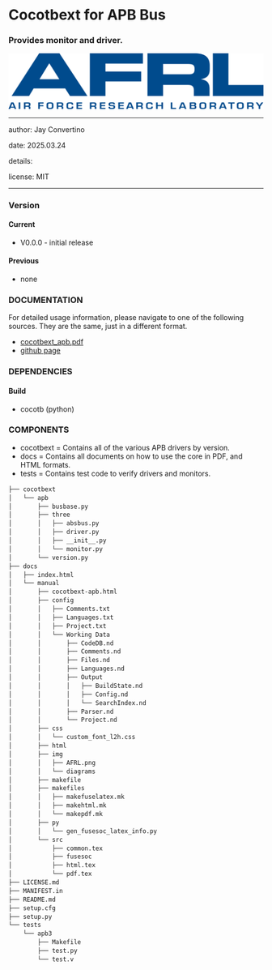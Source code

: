 # Cocotbext for APB Bus
### Provides monitor and driver.

![image](docs/manual/img/AFRL.png)

---

   author: Jay Convertino   
   
   date: 2025.03.24
   
   details:
   
   license: MIT   
   
---

### Version
#### Current
  - V0.0.0 - initial release

#### Previous
  - none

### DOCUMENTATION
  For detailed usage information, please navigate to one of the following sources. They are the same, just in a different format.

  - [cocotbext_apb.pdf](docs/manual/cocotbext_apb.pdf)
  - [github page](https://johnathan-convertino-afrl.github.io/cocotbext-apb/)

### DEPENDENCIES
#### Build
  - cocotb (python)

### COMPONENTS

  - cocotbext = Contains all of the various APB drivers by version.
  - docs = Contains all documents on how to use the core in PDF, and HTML formats.
  - tests = Contains test code to verify drivers and monitors.

```bash
├── cocotbext
│   └── apb
│       ├── busbase.py
│       ├── three
│       │   ├── absbus.py
│       │   ├── driver.py
│       │   ├── __init__.py
│       │   └── monitor.py
│       └── version.py
├── docs
│   ├── index.html
│   └── manual
│       ├── cocotbext-apb.html
│       ├── config
│       │   ├── Comments.txt
│       │   ├── Languages.txt
│       │   ├── Project.txt
│       │   └── Working Data
│       │       ├── CodeDB.nd
│       │       ├── Comments.nd
│       │       ├── Files.nd
│       │       ├── Languages.nd
│       │       ├── Output
│       │       │   ├── BuildState.nd
│       │       │   ├── Config.nd
│       │       │   └── SearchIndex.nd
│       │       ├── Parser.nd
│       │       └── Project.nd
│       ├── css
│       │   └── custom_font_l2h.css
│       ├── html
│       ├── img
│       │   ├── AFRL.png
│       │   └── diagrams
│       ├── makefile
│       ├── makefiles
│       │   ├── makefuselatex.mk
│       │   ├── makehtml.mk
│       │   └── makepdf.mk
│       ├── py
│       │   └── gen_fusesoc_latex_info.py
│       └── src
│           ├── common.tex
│           ├── fusesoc
│           ├── html.tex
│           └── pdf.tex
├── LICENSE.md
├── MANIFEST.in
├── README.md
├── setup.cfg
├── setup.py
└── tests
    └── apb3
        ├── Makefile
        ├── test.py
        └── test.v

```
